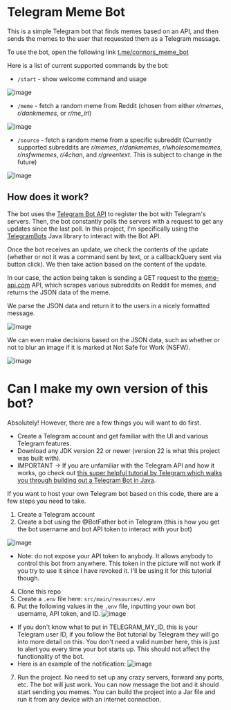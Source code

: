 # Telegram Meme Bot

This is a simple Telegram bot that finds memes based on an API, and then sends the memes to the user that requested them as a Telegram message.

To use the bot, open the following link [t.me/connors_meme_bot](https://t.me/connors_meme_bot)

Here is a list of current supported commands by the bot:

- `/start` - show welcome command and usage

![image](https://github.com/user-attachments/assets/f156f313-76bb-43d0-be7b-f568d9f471b9)

- `/meme` - fetch a random meme from Reddit (chosen from either *r/memes*, *r/dankmemes*, or *r/me_irl*)

![image](https://github.com/user-attachments/assets/a5f31485-b569-4e3c-87d3-1f59bca05b69)

- `/source` - fetch a random meme from a specific subreddit (Currently supported subreddits are *r/memes*, *r/dankmemes*, *r/wholesomememes*, *r/nsfwmemes*, *r/4chan*, and *r/greentext*. This is subject to change in the future)

![image](https://github.com/user-attachments/assets/10ad12e0-c64c-468a-88c4-cdd3e75d5464)

## How does it work?

The bot uses the [Telegram Bot API](https://core.telegram.org/bots/api) to register the bot with Telegram's servers. Then, the bot constantly polls the servers with a request to get any updates since the last poll.
In this project, I'm specifically using the [TelegramBots](https://github.com/rubenlagus/TelegramBots) Java library to interact with the Bot API. 

Once the bot receives an update, we check the contents of the update (whether or not it was a command sent by text, or a callbackQuery sent via button click). We then
take action based on the content of the update. 

In our case, the action being taken is sending a GET request to the [meme-api.com](https://github.com/D3vd/Meme_Api) API, which scrapes various subreddits on Reddit for memes, and returns the JSON data of the meme.

We parse the JSON data and return it to the users in a nicely formatted message. 

![image](https://github.com/user-attachments/assets/54b792dd-dc83-4b6c-9c15-eae293849a18)

We can even make decisions based on the JSON data, such as whether or not to blur an image if it is marked at Not Safe for Work (NSFW).

![image](https://github.com/user-attachments/assets/d001c249-15d9-4f68-ac10-7798206884ab)

# Can I make my own version of this bot?

Absolutely! However, there are a few things you will want to do first.

- Create a Telegram account and get familiar with the UI and various Telegram features.
- Download any JDK version 22 or newer (version 22 is what this project was built with).
- IMPORTANT -> If you are unfamiliar with the Telegram API and how it works, go check out [this super helpful tutorial by Telegram which walks you through building out a Telegram Bot in Java](https://core.telegram.org/bots/tutorial).


If you want to host your own Telegram bot based on this code, there are a few steps you need to take.

1. Create a Telegram account
2. Create a bot using the @BotFather bot in Telegram (this is how you get the bot username and bot API token to interact with your bot)

![image](https://github.com/user-attachments/assets/3cc087f4-b382-473b-a1d9-5d10a6cb0fd0)
- Note: do not expose your API token to anybody. It allows anybody to control this bot from anywhere. This token in the picture will not work if you try to use it since I have revoked it. I'll be using it for this tutorial though.

4. Clone this repo
5. Create a `.env` file here: `src/main/resources/.env`
6. Put the following values in the `.env` file, inputting your own bot username, API token, and ID.
![image](https://github.com/user-attachments/assets/6a3793be-f5b8-4ffa-a99b-0a809908ddcb)
- If you don't know what to put in TELEGRAM_MY_ID, this is your Telegram user ID, if you follow the Bot tutorial by Telegram they will go into more detail on this. You don't need a valid number here, this is just to alert you every time your bot starts up. This should not affect the functionality of the bot.
- Here is an example of the notification: ![image](https://github.com/user-attachments/assets/23f2e4fd-f26c-4f62-8bd0-4b45b166574a)

7. Run the project. No need to set up any crazy servers, forward any ports, etc. The bot will just work. You can now message the bot and it should start sending you memes. You can build the project into a Jar file and run it from any device with an internet connection.


